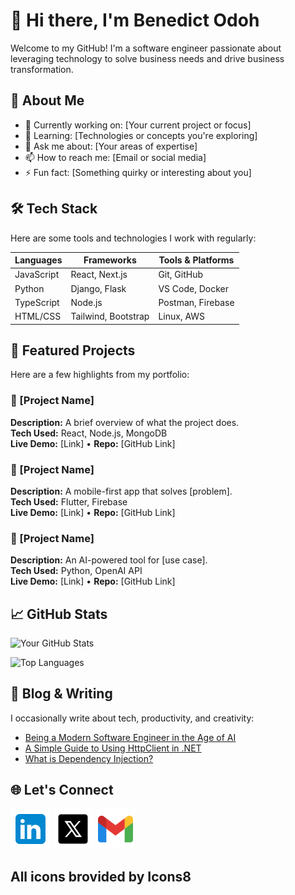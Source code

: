 # 👋 Hi there, I'm Benedict Odoh

Welcome to my GitHub! I'm a software engineer passionate about leveraging technology to solve business needs and drive business transformation.

## 🚀 About Me

- 🔭 Currently working on: [Your current project or focus]
- 🌱 Learning: [Technologies or concepts you're exploring]
- 💬 Ask me about: [Your areas of expertise]
- 📫 How to reach me: [Email or social media]
- ⚡ Fun fact: [Something quirky or interesting about you]

## 🛠️ Tech Stack

Here are some tools and technologies I work with regularly:

| Languages | Frameworks | Tools & Platforms |
|----------|------------|-------------------|
| JavaScript | React, Next.js | Git, GitHub |
| Python | Django, Flask | VS Code, Docker |
| TypeScript | Node.js | Postman, Firebase |
| HTML/CSS | Tailwind, Bootstrap | Linux, AWS |

## 📂 Featured Projects

Here are a few highlights from my portfolio:

### 🔧 [Project Name]
**Description:** A brief overview of what the project does.  
**Tech Used:** React, Node.js, MongoDB  
**Live Demo:** [Link] • **Repo:** [GitHub Link]

### 📱 [Project Name]
**Description:** A mobile-first app that solves [problem].  
**Tech Used:** Flutter, Firebase  
**Live Demo:** [Link] • **Repo:** [GitHub Link]

### 🧠 [Project Name]
**Description:** An AI-powered tool for [use case].  
**Tech Used:** Python, OpenAI API  
**Live Demo:** [Link] • **Repo:** [GitHub Link]

## 📈 GitHub Stats

![Your GitHub Stats](https://github-readme-stats.vercel.app/api?username=benedict-ik&show_icons=true&theme=radical)

![Top Languages](https://github-readme-stats.vercel.app/api/top-langs/?username=benedict-ik&layout=compact&theme=radical)

## 📝 Blog & Writing

I occasionally write about tech, productivity, and creativity:

- [Being a Modern Software Engineer in the Age of AI](https://benedictodoh.medium.com/being-a-modern-software-engineer-in-the-age-of-ai-a3392d66c6c9)
- [A Simple Guide to Using HttpClient in .NET](https://benedictodoh.medium.com/a-simple-guide-to-using-httpclient-in-net-ecce8d30c608)
- [What is Dependency Injection?](https://benedictodoh.medium.com/what-is-dependency-injection-3044d3a43322)

## 🌐 Let's Connect

[![LinkedIn Icon](assets/icons/LinkedIn.png)](https://www.linkedin.com/in/benedict-odoh)
[![Twitter Icon](assets/icons/Twitter.png)](https://x.com/realBenedictIk)
[![Email Icon](assets/icons/Gmail.png)](benedict.ik98@gmail.com)

All icons brovided by Icons8
---

